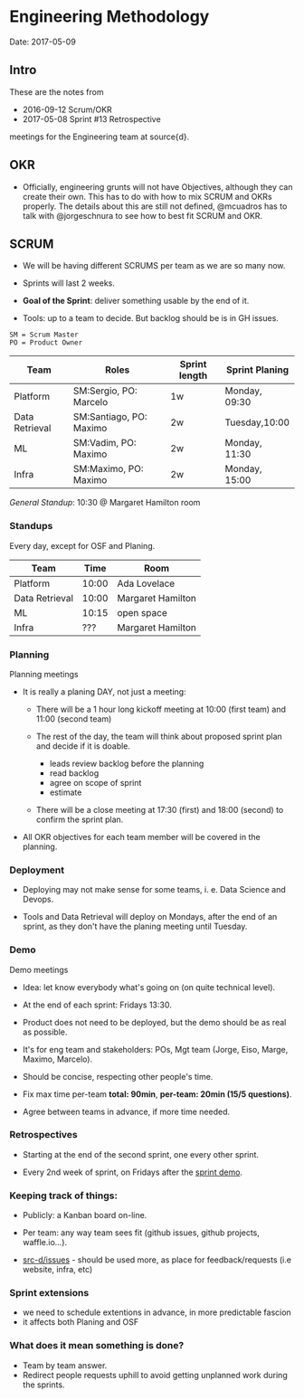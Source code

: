 # Engineering Methodology

Date: 2017-05-09

## Intro

These are the notes from
 - 2016-09-12 Scrum/OKR
 - 2017-05-08 Sprint #13 Retrospective

meetings for the Engineering team at source{d}.

## OKR

- Officially, engineering grunts will not have Objectives, although they can
  create their own.  This has to do with how to mix SCRUM and OKRs properly.
  The details about this are still not defined, @mcuadros has to talk with
  @jorgeschnura to see how to best fit SCRUM and OKR.

## SCRUM

- We will be having different SCRUMS per team as we are so many now.

- Sprints will last 2 weeks.

- **Goal of the Sprint**: deliver something usable by the end of it.

- Tools: up to a team to decide. But backlog should be is in GH issues.


```
SM = Scrum Master
PO = Product Owner
```

Team          | Roles                   | Sprint length | Sprint Planing
--------------|-------------------------|---------------|---------------
Platform      | SM:Sergio, PO: Marcelo  | 1w            | Monday, 09:30
Data Retrieval| SM:Santiago, PO: Maximo | 2w            | Tuesday,10:00
ML            | SM:Vadim, PO: Maximo    | 2w            | Monday, 11:30
Infra         | SM:Maximo, PO: Maximo   | 2w            | Monday, 15:00

*General Standup*: 10:30 @ Margaret Hamilton room


### Standups
Every day, except for OSF and Planing.

Team          | Time      |  Room
--------------|-----------|-------------
Platform      | 10:00     | Ada Lovelace
Data Retrieval| 10:00     | Margaret Hamilton
ML            | 10:15     | open space
Infra         | ???       | Margaret Hamilton


### Planning

Planning meetings

  + It is really a planing DAY, not just a meeting:

    * There will be a 1 hour long kickoff meeting at 10:00 (first team) and
      11:00 (second team)

    * The rest of the day, the team will think about proposed sprint plan and
      decide if it is doable.

         - leads review backlog before the planning
         - read backlog
         - agree on scope of sprint
         - estimate

    * There will be a close meeting at 17:30 (first) and 18:00 (second) to confirm
      the sprint plan.

  + All OKR objectives for each team member will be covered in the planning.


### Deployment

  + Deploying may not make sense for some teams, i. e. Data Science and Devops.

  + Tools and Data Retrieval will deploy on Mondays, after the end of an sprint,
    as they don't have the planing meeting until Tuesday.

### Demo

Demo meetings

  + Idea: let know everybody what's going on (on quite technical level).

  + At the end of each sprint: Fridays 13:30.

  + Product does not need to be deployed, but the demo should be as real as
    possible.

  + It's for eng team and stakeholders: POs, Mgt team (Jorge, Eiso, Marge, Maximo, Marcelo).

  + Should be concise, respecting other people's time.

  + Fix max time per-team **total: 90min**, **per-team: 20min (15/5 questions)**.

  +  Agree between teams in advance, if more time needed.


### Retrospectives

  + Starting at the end of the second sprint, one every other sprint.

  + Every 2nd week of sprint, on Fridays after the [sprint demo](https://github.com/src-d/guide/blob/master/engineering/methodology.md#Demo).

### Keeping track of things:

  + Publicly: a Kanban board on-line.

  + Per team: any way team sees fit (github issues, github projects, waffle.io...).

  + [src-d/issues](https://github.com/src-d/issues-general) - should be used more, as place for feedback/requests (i.e website, infra, etc)


### Sprint extensions
 - we need to schedule extentions in advance, in more predictable fascion
 - it affects both Planing and OSF

### What does it mean something is done?

  + Team by team answer.
  + Redirect people requests uphill to avoid getting unplanned work during the sprints.
